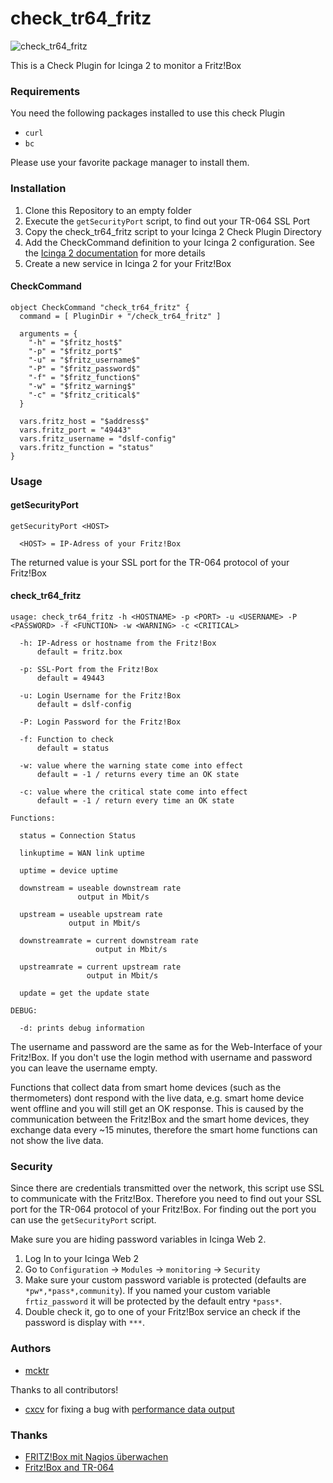 # check_tr64_fritz

![check_tr64_fritz](https://raw.githubusercontent.com/mcktr/check_tr64_fritz/master/doc/github_doc_fritzbox_services.png)

This is a Check Plugin for Icinga 2 to monitor a Fritz!Box

### Requirements

You need the following packages installed to use this check Plugin

- `curl`
- `bc`

Please use your favorite package manager to install them.

### Installation

1. Clone this Repository to an empty folder
2. Execute the `getSecurityPort` script, to find out your TR-064 SSL Port
3. Copy the check_tr64_fritz script to your Icinga 2 Check Plugin Directory
4. Add the CheckCommand definition to your Icinga 2 configuration. See the [Icinga 2 documentation](https://www.icinga.com/docs/icinga2/latest/doc/09-object-types/#checkcommand) for more details
5. Create a new service in Icinga 2 for your Fritz!Box

#### CheckCommand

```
object CheckCommand "check_tr64_fritz" {
  command = [ PluginDir + "/check_tr64_fritz" ]

  arguments = {
    "-h" = "$fritz_host$"
    "-p" = "$fritz_port$"
    "-u" = "$fritz_username$"
    "-P" = "$fritz_password$"
    "-f" = "$fritz_function$"
    "-w" = "$fritz_warning$"
    "-c" = "$fritz_critical$"
  }

  vars.fritz_host = "$address$"
  vars.fritz_port = "49443"
  vars.fritz_username = "dslf-config"
  vars.fritz_function = "status"
}
```

### Usage

#### getSecurityPort

```
getSecurityPort <HOST>

  <HOST> = IP-Adress of your Fritz!Box
```

The returned value is your SSL port for the TR-064 protocol of your Fritz!Box

#### check_tr64_fritz

```
usage: check_tr64_fritz -h <HOSTNAME> -p <PORT> -u <USERNAME> -P <PASSWORD> -f <FUNCTION> -w <WARNING> -c <CRITICAL>

  -h: IP-Adress or hostname from the Fritz!Box
      default = fritz.box

  -p: SSL-Port from the Fritz!Box
      default = 49443

  -u: Login Username for the Fritz!Box
      default = dslf-config

  -P: Login Password for the Fritz!Box

  -f: Function to check
      default = status

  -w: value where the warning state come into effect
      default = -1 / returns every time an OK state

  -c: value where the critical state come into effect
      default = -1 / return every time an OK state

Functions:

  status = Connection Status

  linkuptime = WAN link uptime

  uptime = device uptime

  downstream = useable downstream rate
               output in Mbit/s

  upstream = useable upstream rate
             output in Mbit/s

  downstreamrate = current downstream rate
                   output in Mbit/s

  upstreamrate = current upstream rate
                 output in Mbit/s

  update = get the update state

DEBUG:

  -d: prints debug information
```

The username and password are the same as for the Web-Interface of your Fritz!Box. If you don't use the login method with username and password you can leave the username empty.

Functions that collect data from smart home devices (such as the thermometers)
dont respond with the live data, e.g. smart home device went offline and you
will still get an OK response. This is caused by the communication between the
Fritz!Box and the smart home devices, they exchange data every ~15 minutes,
therefore the smart home functions can not show the live data. 

### Security

Since there are credentials transmitted over the network, this script use SSL to communicate with the Fritz!Box. Therefore you need to find out your SSL port for the TR-064 protocol of your Fritz!Box. For finding out the port you can use the `getSecurityPort` script.

Make sure you are hiding password variables in Icinga Web 2.

1. Log In to your Icinga Web 2
2. Go to `Configuration` -> `Modules` -> `monitoring` -> `Security`
3. Make sure your custom password variable is protected (defaults are `*pw*,*pass*,community`). If you named your custom variable `frtiz_password` it will be protected by the default entry `*pass*`.
4. Double check it, go  to one of your Fritz!Box service an check if the password is display with ``***``.

### Authors

- [mcktr](https://github.com/mcktr)

Thanks to all contributors!

- [cxcv](https://github.com/cxcv) for fixing a bug with [performance data output](https://github.com/mcktr/check_tr64_fritz/pull/23)

### Thanks

- [FRITZ!Box mit Nagios überwachen](http://blog.gmeiners.net/2013/09/fritzbox-mit-nagios-uberwachen.html)
- [Fritz!Box and TR-064](http://heise.de/-2550500)
